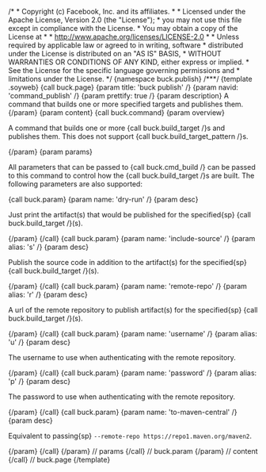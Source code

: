/\* \* Copyright (c) Facebook, Inc. and its affiliates. \* \* Licensed
under the Apache License, Version 2.0 (the \"License\"); \* you may not
use this file except in compliance with the License. \* You may obtain a
copy of the License at \* \* http://www.apache.org/licenses/LICENSE-2.0
\* \* Unless required by applicable law or agreed to in writing,
software \* distributed under the License is distributed on an \"AS IS\"
BASIS, \* WITHOUT WARRANTIES OR CONDITIONS OF ANY KIND, either express
or implied. \* See the License for the specific language governing
permissions and \* limitations under the License. \*/ {namespace
buck.publish} /\*\*\*/ {template .soyweb} {call buck.page} {param title:
\'buck publish\' /} {param navid: \'command_publish\' /} {param
prettify: true /} {param description} A command that builds one or more
specified targets and publishes them. {/param} {param content} {call
buck.command} {param overview}

A command that builds one or more {call buck.build_target /}s and
publishes them. This does not support {call buck.build_target_pattern
/}s.

{/param} {param params}

All parameters that can be passed to {call buck.cmd_build /} can be
passed to this command to control how the {call buck.build_target /}s
are built. The following parameters are also supported:

{call buck.param} {param name: \'dry-run\' /} {param desc}

Just print the artifact(s) that would be published for the specified{sp}
{call buck.build_target /}(s).

{/param} {/call} {call buck.param} {param name: \'include-source\' /}
{param alias: \'s\' /} {param desc}

Publish the source code in addition to the artifact(s) for the
specified{sp} {call buck.build_target /}(s).

{/param} {/call} {call buck.param} {param name: \'remote-repo\' /}
{param alias: \'r\' /} {param desc}

A url of the remote repository to publish artifact(s) for the
specified{sp} {call buck.build_target /}(s).

{/param} {/call} {call buck.param} {param name: \'username\' /} {param
alias: \'u\' /} {param desc}

The username to use when authenticating with the remote repository.

{/param} {/call} {call buck.param} {param name: \'password\' /} {param
alias: \'p\' /} {param desc}

The password to use when authenticating with the remote repository.

{/param} {/call} {call buck.param} {param name: \'to-maven-central\' /}
{param desc}

Equivalent to passing{sp}
`--remote-repo https://repo1.maven.org/maven2`.

{/param} {/call} {/param} // params {/call} // buck.param {/param} //
content {/call} // buck.page {/template}
